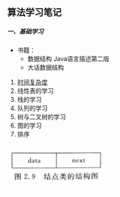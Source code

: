 ## 算法学习笔记

##### 一、基础学习
- 书籍：
    - 数据结构 Java语言描述第二版
    - 大话数据结构

1. [时间复杂度](/DSJD2E/TimeComplexity.md)
2. 线性表的学习
3. 栈的学习
4. 队列的学习
5. 树与二叉树的学习
6. 图的学习
7. 排序


![image](/images/2.9Node.png?raw=true)